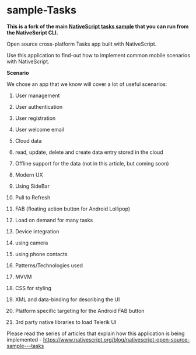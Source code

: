 # sample-Tasks

**This is a fork of the main [NativeScript tasks sample](https://github.com/NativeScript/sample-Tasks) that you can run from the NativeScript CLI.**

Open source cross-platform Tasks app built with NativeScript.

Use this application to find-out how to implement common mobile scenarios with NativeScript.

**Scenario**

We chose an app that we know will cover a lot of useful scenarios:

1. User management
  1. User authentication
  2. User registration
  3. User welcome email

2. Cloud data 
  1. read, update, delete and create data entry stored in the cloud
  2. Offline support for the data (not in this article, but coming soon)

3. Modern UX
  1. Using SideBar
  2. Pull to Refresh
  3. FAB (floating action button for Android Lollipop)
  4. Load on demand for many tasks

4. Device integration
  1. using camera
  2. using phone contacts

5. Patterns/Technologies used
  1. MVVM 
  2. CSS for styling
  3. XML and data-binding for describing the UI
  4. Platform specific targeting for the Android FAB button       
  5. 3rd party native libraries to load Telerik UI

Please read the series of articles that explain how this application is being implemented - https://www.nativescript.org/blog/nativescript-open-source-sample---tasks
